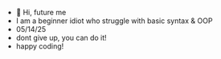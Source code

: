 - 👋 Hi, future me
- I am a beginner idiot who struggle with basic syntax & OOP
- 05/14/25
- dont give up, you can do it!
- happy coding!

<!---
tranly123/tranly123 is a ✨ special ✨ repository because its `README.md` (this file) appears on your GitHub profile.
You can click the Preview link to take a look at your changes.
--->
